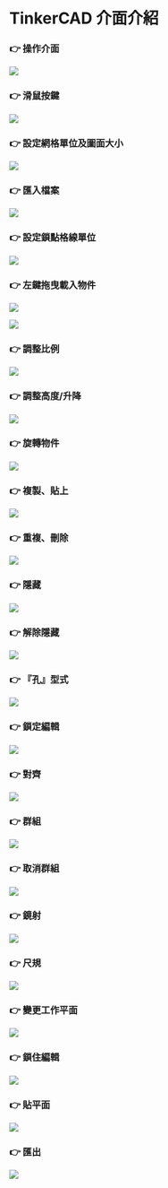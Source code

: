 # TinkerCAD 介面介紹

### 👉 操作介面

![](.gitbook/assets/image%20%2816%29.png)

### 👉 滑鼠按鍵

![](.gitbook/assets/image%20%284%29.png)

### 👉 **設定網格單位及圖面大小**

![](.gitbook/assets/image%20%281%29.png)

### 👉 **匯入檔案**

![](.gitbook/assets/image%20%2812%29.png)

### 👉 **設定鎖點格線單位**

![](.gitbook/assets/image%20%2859%29.png)

### 👉 **左鍵拖曳載入物件**

![](.gitbook/assets/image%20%2822%29.png)

![](.gitbook/assets/image%20%2842%29.png)

### 👉 **調整比例**

![](.gitbook/assets/image%20%2817%29.png)

### 👉 **調整高度/升降**

![](.gitbook/assets/image%20%2851%29.png)

### 👉 **旋轉物件**

![](.gitbook/assets/image%20%2845%29.png)

### 👉 **複製、貼上**

![](.gitbook/assets/image%20%2832%29.png)

### 👉 **重複、刪除**

![](.gitbook/assets/image%20%2843%29.png)

### 👉 **隱藏**

![](.gitbook/assets/image%20%2858%29.png)

### 👉 **解除隱藏**

![](.gitbook/assets/image%20%2821%29.png)

### 👉 **『孔』型式**

![](.gitbook/assets/image%20%2844%29.png)

### 👉 **鎖定編輯**

![](.gitbook/assets/image%20%2854%29.png)

### 👉 **對齊**

![](.gitbook/assets/image%20%2818%29.png)

### 👉 **群組**

![](.gitbook/assets/image%20%2828%29.png)

### 👉 **取消群組**

![](.gitbook/assets/image%20%2847%29.png)

### 👉 **鏡射**

![](.gitbook/assets/image%20%2841%29.png)

### 👉 **尺規**

![](.gitbook/assets/image%20%2846%29.png)

### 👉 **變更工作平面**

![](.gitbook/assets/image%20%283%29.png)

### 👉 **鎖住編輯**

![](.gitbook/assets/image%20%286%29.png)

### 👉 **貼平面**

![](.gitbook/assets/image%20%2837%29.png)

### 👉 **匯出**

![](.gitbook/assets/image%20%2823%29.png)







